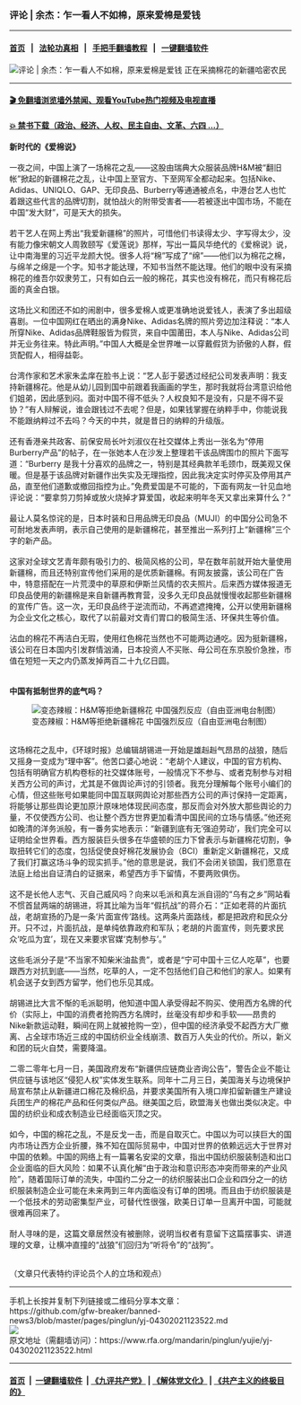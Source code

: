 ### 评论 | 余杰：乍一看人不如棉，原来爱棉是爱钱
------------------------

#### [首页](https://github.com/gfw-breaker/banned-news3/blob/master/README.md) &nbsp;&nbsp;|&nbsp;&nbsp; [法轮功真相](https://github.com/begood0513/basic/blob/master/README.md)  &nbsp;&nbsp;|&nbsp;&nbsp; [手把手翻墙教程](https://github.com/gfw-breaker/guides/wiki)  &nbsp;&nbsp;|&nbsp;&nbsp; [一键翻墙软件](https://github.com/gfw-breaker/nogfw/blob/master/README.md)  



<div id="headerimg">
 <img alt="评论 | 余杰：乍一看人不如棉，原来爱棉是爱钱" src="https://www.rfa.org/mandarin/pinglun/yujie/yj-04302021123522.html/@@images/4684d50e-6533-4395-a2d2-3e65e52535c3.jpeg" title="评论 | 余杰：乍一看人不如棉，原来爱棉是爱钱"/>
 <span class="lead_image_caption">
  正在采摘棉花的新疆哈密农民
 </span>
 <!-- zoomattribute -->
</div>

<hr/>


#### [ 🎬  免翻墙浏览墙外禁闻、观看YouTube热门视频及电视直播](https://github.com/gfw-breaker/HelloWorld)

#### [ 💥  禁书下载（政治、经济、人权、民主自由、文革、六四 ...）](https://github.com/gfw-breaker/books/blob/master/README.md)

<div id="storytext">
 <p>
  <strong>
   新时代的《爱棉说》
  </strong>
  <br/>
  <br/>
  一夜之间，中国上演了一场棉花之乱——这股由瑞典大众服装品牌H&amp;M被“翻旧帐”掀起的新疆棉花之乱，让中国上至官方、下至网军全都动起来。包括Nike、Adidas、UNIQLO、GAP、无印良品、Burberry等通通被点名，中港台艺人也忙着跟这些代言的品牌切割，就怕战火的附带受害者——若被逐出中国市场，不能在中国“发大财”，可是天大的损失。
  <br/>
  <br/>
  若干艺人在网上秀出“我爱新疆棉”的照片，可惜他们书读得太少、字写得太少，没有能力像宋朝文人周敦颐写《爱莲说》那样，写出一篇风华绝代的《爱棉说》说，让中南海里的习近平龙颜大悦。很多人将“棉”写成了“绵”——他们以为棉花之棉，与绵羊之绵是一个字。知书才能达理，不知书当然不能达理。他们的眼中没有采摘棉花的维吾尔奴隶劳工，只有如白云一般的棉花，其实也没有棉花，而只有棉花后面的真金白银。
  <br/>
  <br/>
  这场比义和团还不如的闹剧中，很多爱棉人或更准确地说爱钱人，表演了多出超级喜剧。一位中国网红在晒出的满身Nike、Adidas名牌的照片旁边加注释说：“本人所穿Nike、Adidas品牌鞋服皆为假货，来自中国莆田，本人与Nike、Adidas公司并无业务往来。特此声明。”中国人大概是全世界唯一以穿戴假货为骄傲的人群，假货配假人，相得益彰。
  <br/>
  <br/>
  台湾作家和艺术家朱孟庠在脸书上说：“艺人彭于晏透过经纪公司发表声明：我支持新疆棉花。他是从幼儿园到国中前跟着我画画的学生，那时我就将台湾意识给他们姐弟，因此感到闷。面对中国不得不低头？人权良知不是没有，只是不得不妥协？”有人辩解说，谁会跟钱过不去呢？但是，如果钱掌握在纳粹手中，你能说我不能跟纳粹过不去吗？今天的中共，就是昔日的纳粹的升级版。
  <br/>
  <br/>
  还有香港亲共政客、前保安局长叶刘淑仪在社交媒体上秀出一张名为“停用Burberry产品”的帖子，在一张她本人在沙发上整理若干该品牌围巾的照片下面写道：“Burberry 是我十分喜欢的品牌之一，特别是其经典款羊毛颈巾，既美观又保暖。但是基于该品牌对新疆作出失实及无理指控，因此我决定实时停买及停用其产品，直至他们道歉或撤回指控为止。”免费爱国是不可能的，下面有网友一针见血地评论说：“要拿剪刀剪掉或放火烧掉才算爱国，收起来明年冬天又拿出来算什么？”
  <br/>
  <br/>
  最让人莫名惊诧的是，日本时装和日用品牌无印良品（MUJI）的中国分公司急不可耐地发表声明，表示自己使用的是新疆棉花，甚至推出一系列打上“新疆棉”三个字的新产品。
  <br/>
  <br/>
  这家对全球文艺青年颇有吸引力的、极简风格的公司，早在数年前就开始大量使用新疆棉，而且还特别宣传他们采用的是优质新疆棉。有网友披露，该公司在广告中，特意搭配在一片荒漠中的草原和伊斯兰风情的农夫照片。后来西方媒体报道无印良品使用的新疆棉是来自新疆再教育营，没多久无印良品就慢慢收起那些新疆棉的宣传广告。这一次，无印良品终于逆流而动，不再遮遮掩掩，公开以使用新疆棉为企业文化之核心，取代了以前最对文青们胃口的极简生活、环保共生等价值。
  <br/>
  <br/>
  沾血的棉花不再洁白无瑕，使用红色棉花当然也不可能两边通吃。因为挺新疆棉，该公司在日本国内引发群情汹涌，日本投资人不买账、母公司在东京股价急挫，市值在短短一天之内仍蒸发掉两百二十九亿日圆。
  <br/>
  <br/>
  <br/>
  <strong>
   中国有抵制世界的底气吗？
  </strong>
  <br/>
  <figure class="image-richtext image-inline captioned" style="width:620px;">
   <img alt="变态辣椒：H&amp;M等拒绝新疆棉花 中国强烈反应（自由亚洲电台制图）" src="https://www.rfa.org/mandarin/pinglun/yujie/yj-04302021123522.html/10ed6849-6405-4e52-b2f9-427afe21bacc.jpeg/@@images/03b14f8f-512c-44ce-904c-70bdb982456e.jpeg" title="1"/>
   <figcaption class="image-caption">
    变态辣椒：H&amp;M等拒绝新疆棉花 中国强烈反应（自由亚洲电台制图）
   </figcaption>
   <small>
   </small>
  </figure>
  <br/>
  这场棉花之乱中，《环球时报》总编辑胡锡进一开始是雄赳赳气昂昂的战狼，随后又摇身一变成为“理中客”。他苦口婆心地说：“老胡个人建议，中国的官方机构、包括有明确官方机构卷标的社交媒体账号，一般情况下不参与、或者克制参与对相关西方公司的声讨，尤其是不做舆论声讨的引领者。我充分理解每个账号小编们的心情，但这些账号如果能同中国互联网舆论对那些西方公司的声讨保持一定距离，将能够让那些舆论更加原汁原味地体现民间态度，那反而会对外放大那些舆论的力量，不仅使西方公司、也让整个西方世界更加看清中国民间的立场与情感。”他还宛如晚清的洋务派般，有一番务实地表示：“新疆到底有无‘强迫劳动’，我们完全可以证明给全世界看。西方服装巨头很多在华盛顿的压力下曾表示与新疆棉花切割，争取扭转它们的态度，包括促使良好棉花发展协会（BCI）重新定义新疆棉花，又成了我们打赢这场斗争的现实抓手。”他的意思是说，我们不会闭关锁国，我们愿意在法庭上给出自证清白的证据来，希望西方手下留情，不要两败俱伤。
  <br/>
  <br/>
  这不是长他人志气、灭自己威风吗？向来以毛派和真左派自诩的“乌有之乡”网站看不惯首鼠两端的胡锡进，将其比喻为当年“假抗战”的蒋介石：“正如老蒋的片面抗战，老胡宣扬的乃是一条‘片面宣传’路线。这两条片面路线，都是把政府和民众分开。只不过，片面抗战，是单纯依靠政府和军队；老胡的片面宣传，则先要求民众‘吃瓜为宜’，现在又来要求官媒‘克制参与’。”
  <br/>
  <br/>
  这些毛派分子是“不当家不知柴米油盐贵”，或者是“宁可中国十三亿人吃草”，也要跟西方对抗到底——当然，吃草的人，一定不包括他们自己和他们的家人。如果有机会送子女到西方留学，他们也乐见其成。
  <br/>
  <br/>
  胡锡进比大言不惭的毛派聪明，他知道中国人承受得起不购买、使用西方名牌的代价（实际上，中国的消费者抢购西方名牌时，丝毫没有却步和手软——昂贵的Nike新款运动鞋，瞬间在网上就被抢购一空），但中国的经济承受不起西方大厂撤离、占全球市场近三成的中国纺织业全线崩溃、数百万人失业的代价。所以，新义和团的玩火自焚，需要降温。
  <br/>
  <br/>
  二零二零年七月一日，美国政府发布“新疆供应链商业咨询公告”，警告企业不能让供应链与该地区“侵犯人权”实体发生联系。同年十二月三日，美国海关与边境保护局宣布禁止从新疆进口棉花及棉织品，并要求美国所有入境口岸扣留新疆生产建设兵团生产的棉花产品和任何类似产品。继美国之后，欧盟海关也做出类似决定。中国的纺织业和成衣制造业已经面临灭顶之灾。
  <br/>
  <br/>
  如今，中国的棉花之乱，不是反戈一击，而是自取灭亡。中国以为可以挟巨大的国内市场让西方企业折腰，殊不知在国际贸易中，中国对世界的依赖远远大于世界对中国的依赖。中国的网络上有一篇署名安梁的文章，指出中国纺织服装制造和出口企业面临的巨大风险：如果不认真化解“由于政治和意识形态冲突而带来的产业风险”，随着国际订单的流失，中国约二分之一的纺织服装出口企业和四分之一的纺织服装制造企业可能在未来两到三年内面临没有订单的困境。而且由于纺织服装是一个低技术的劳动密集型产业，可替代性很强，欧美日订单一旦离开中国，可能就很难再回来了。
  <br/>
  <br/>
  耐人寻味的是，这篇文章居然没有被删除，说明当权者有意留下这篇摆事实、讲道理的文章，让横冲直撞的“战狼”们回归为“听将令”的“战狗”。
 </p>
 <p>
  <br/>
  （文章只代表特约评论员个人的立场和观点）
 </p>
</div>

<hr/>
手机上长按并复制下列链接或二维码分享本文章：<br/>
https://github.com/gfw-breaker/banned-news3/blob/master/pages/pinglun/yj-04302021123522.md <br/>
<a href='https://github.com/gfw-breaker/banned-news3/blob/master/pages/pinglun/yj-04302021123522.md'><img src='https://github.com/gfw-breaker/banned-news3/blob/master/pages/pinglun/yj-04302021123522.md.png'/></a> <br/>
原文地址（需翻墙访问）：https://www.rfa.org/mandarin/pinglun/yujie/yj-04302021123522.html


------------------------
#### [首页](https://github.com/gfw-breaker/banned-news3/blob/master/README.md) &nbsp;|&nbsp; [一键翻墙软件](https://github.com/gfw-breaker/nogfw/blob/master/README.md) &nbsp;| [《九评共产党》](https://github.com/gfw-breaker/9ping.md/blob/master/README.md#九评之一评共产党是什么) | [《解体党文化》](https://github.com/gfw-breaker/jtdwh.md/blob/master/README.md) | [《共产主义的终极目的》](https://github.com/gfw-breaker/gczydzjmd.md/blob/master/README.md)


<img src='http://gfw-breaker.win/banned-news3/pages/pinglun/yj-04302021123522.md' width='0px' height='0px'/>